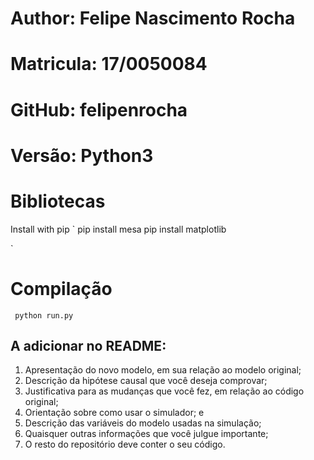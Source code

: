 # Author: Felipe Nascimento Rocha
# Matricula: 17/0050084 
# GitHub: felipenrocha
# Versão: Python3



# Bibliotecas
Install with pip
`
pip install mesa
pip install matplotlib

` 

# Compilação

` 
python run.py
`


## A adicionar no README:
1. Apresentação do novo modelo, em sua relação ao modelo original;
2. Descrição da hipótese causal que você deseja comprovar;
3. Justificativa para as mudanças que você fez, em relação ao código original;
4. Orientação sobre como usar o simulador; e
5. Descrição das variáveis do modelo usadas na simulação;
6. Quaisquer outras informações que você julgue importante;
7. O resto do repositório deve conter o seu código.


